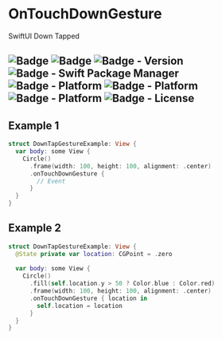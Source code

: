 # OnTouchDownGesture
SwiftUI Down Tapped

![Badge](https://img.shields.io/badge/swift-white.svg?style=flat-square&logo=Swift)
![Badge](https://img.shields.io/badge/SwiftUI-001b87.svg?style=flat-square&logo=Swift&logoColor=black)
![Badge - Version](https://img.shields.io/badge/Version-0.7.0-1177AA?style=flat-square)
![Badge - Swift Package Manager](https://img.shields.io/badge/SPM-compatible-orange?style=flat-square)
![Badge - Platform](https://img.shields.io/badge/macOS-v10.15-yellow?style=flat-square)
![Badge - Platform](https://img.shields.io/badge/iOS-v13.0-yellow?style=flat-square)
![Badge - Platform](https://img.shields.io/badge/watchOS-v6.0-yellow?style=flat-square)
![Badge - License](https://img.shields.io/badge/license-MIT-black?style=flat-square)  
---

## Example 1
```swift
struct DownTapGestureExample: View {
  var body: some View {
    Circle()
      .frame(width: 100, height: 100, alignment: .center)
      .onTouchDownGesture { 
        // Event
      }
  }
}
```

## Example 2
```swift
struct DownTapGestureExample: View {
  @State private var location: CGPoint = .zero
  
  var body: some View {
    Circle()
      .fill(self.location.y > 50 ? Color.blue : Color.red)
      .frame(width: 100, height: 100, alignment: .center)
      .onTouchDownGesture { location in
        self.location = location
      }
  }
}
```

